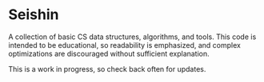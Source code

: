 # Seishin
A collection of basic CS data structures, algorithms, and tools. This code is intended to be educational, so readability is emphasized, and complex optimizations are discouraged without sufficient explanation. 

This is a work in progress, so check back often for updates.
